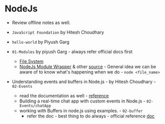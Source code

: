 # NodeJs

- Review offline notes as well.

- `JavaScript Foundation` by Hitesh Choudhary
- `hello-world` by Piyush Garg
- `01-Modules` by piyush Garg - always refer official docs first
  - [File System](https://nodejs.org/docs/latest/api/fs.html#file-system)
  - [NodeJs Module Wrapper](https://nodejs.org/api/modules.html#modules_the_module_wrapper) & other [source](https://stackoverflow.com/questions/51349900/what-does-node-module-wrapper-function-mean-in-node) - General idea we can be aware of to know what's happening when we do - `node <file_name>`
- Understanding events and buffers in Node.js - by Hitesh Choudhary - `02-Events`
  - read the documentation as well - [reference](https://nodejs.org/api/events.html#events)
  - Building a real-time chat app with custom events in Node.js - `02-Events/chatApp`
  - working with Buffers in node.js using examples. - `02-buffer`
    - refer the doc - best thing to do always - official reference [doc](https://nodejs.org/api/buffer.html)
